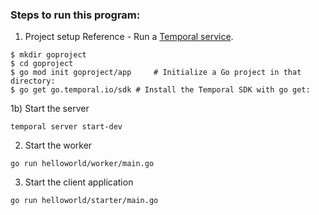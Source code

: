### Steps to run this program:

1) Project setup
Reference - Run a [Temporal service](https://github.com/temporalio/samples-go/tree/main/#how-to-use).

```
$ mkdir goproject
$ cd goproject
$ go mod init goproject/app 	# Initialize a Go project in that directory:
$ go get go.temporal.io/sdk	# Install the Temporal SDK with go get:
```

1b)  Start the server 
```
temporal server start-dev
```

2) Start the worker
```
go run helloworld/worker/main.go
```

3) Start the client application
```
go run helloworld/starter/main.go
```
